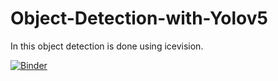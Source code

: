 # Object-Detection-with-Yolov5
In this object detection is done using icevision.

[![Binder](https://mybinder.org/badge_logo.svg)](https://mybinder.org/v2/gh/VipulGajbhiye/Object-Detection-with-Yolov5/HEAD?urlpath=%2Fvoila%2Frender%2FYolo_widgets.ipynb)
